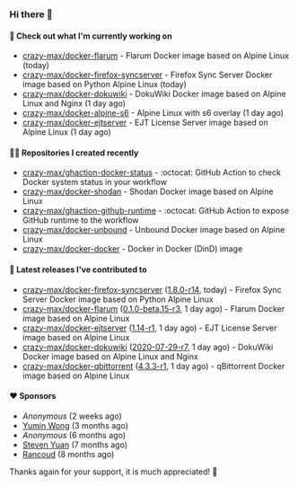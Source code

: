 ### Hi there 👋

#### 👷 Check out what I'm currently working on

- [crazy-max/docker-flarum](https://github.com/crazy-max/docker-flarum) - Flarum Docker image based on Alpine Linux (today)
- [crazy-max/docker-firefox-syncserver](https://github.com/crazy-max/docker-firefox-syncserver) - Firefox Sync Server Docker image based on Python Alpine Linux (today)
- [crazy-max/docker-dokuwiki](https://github.com/crazy-max/docker-dokuwiki) - DokuWiki Docker image based on Alpine Linux and Nginx (1 day ago)
- [crazy-max/docker-alpine-s6](https://github.com/crazy-max/docker-alpine-s6) - Alpine Linux with s6 overlay (1 day ago)
- [crazy-max/docker-ejtserver](https://github.com/crazy-max/docker-ejtserver) - EJT License Server image based on Alpine Linux  (1 day ago)

#### 👨‍💻 Repositories I created recently

- [crazy-max/ghaction-docker-status](https://github.com/crazy-max/ghaction-docker-status) - :octocat: GitHub Action to check Docker system status in your workflow
- [crazy-max/docker-shodan](https://github.com/crazy-max/docker-shodan) - Shodan Docker image based on Alpine Linux
- [crazy-max/ghaction-github-runtime](https://github.com/crazy-max/ghaction-github-runtime) - :octocat: GitHub Action to expose GitHub runtime to the workflow
- [crazy-max/docker-unbound](https://github.com/crazy-max/docker-unbound) - Unbound Docker image based on Alpine Linux
- [crazy-max/docker-docker](https://github.com/crazy-max/docker-docker) - Docker in Docker (DinD) image

#### 🚀 Latest releases I've contributed to

- [crazy-max/docker-firefox-syncserver](https://github.com/crazy-max/docker-firefox-syncserver) ([1.8.0-r14](https://github.com/crazy-max/docker-firefox-syncserver/releases/tag/1.8.0-r14), today) - Firefox Sync Server Docker image based on Python Alpine Linux
- [crazy-max/docker-flarum](https://github.com/crazy-max/docker-flarum) ([0.1.0-beta.15-r3](https://github.com/crazy-max/docker-flarum/releases/tag/0.1.0-beta.15-r3), 1 day ago) - Flarum Docker image based on Alpine Linux
- [crazy-max/docker-ejtserver](https://github.com/crazy-max/docker-ejtserver) ([1.14-r1](https://github.com/crazy-max/docker-ejtserver/releases/tag/1.14-r1), 1 day ago) - EJT License Server image based on Alpine Linux 
- [crazy-max/docker-dokuwiki](https://github.com/crazy-max/docker-dokuwiki) ([2020-07-29-r7](https://github.com/crazy-max/docker-dokuwiki/releases/tag/2020-07-29-r7), 1 day ago) - DokuWiki Docker image based on Alpine Linux and Nginx
- [crazy-max/docker-qbittorrent](https://github.com/crazy-max/docker-qbittorrent) ([4.3.3-r1](https://github.com/crazy-max/docker-qbittorrent/releases/tag/4.3.3-r1), 1 day ago) - qBittorrent Docker image based on Alpine Linux

#### ❤️ Sponsors
- _Anonymous_ (2 weeks ago)
- [Yumin Wong](https://github.com/itsbagpack) (3 months ago)
- _Anonymous_ (6 months ago)
- [Steven Yuan](https://github.com/syuan100) (7 months ago)
- [Rancoud](https://github.com/rancoud) (8 months ago)

Thanks again for your support, it is much appreciated! 🙏
